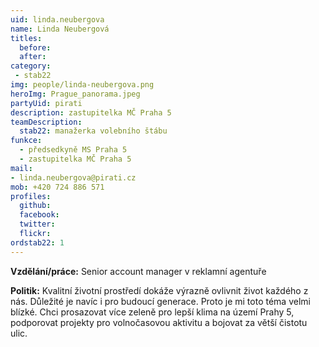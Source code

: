 ```yaml
---
uid: linda.neubergova
name: Linda Neubergová 
titles:
  before:
  after:
category:
 - stab22
img: people/linda-neubergova.png
heroImg: Prague_panorama.jpeg
partyUid: pirati
description: zastupitelka MČ Praha 5
teamDescription:
  stab22: manažerka volebního štábu
funkce: 
  - předsedkyně MS Praha 5
  - zastupitelka MČ Praha 5
mail:
- linda.neubergova@pirati.cz
mob: +420 724 886 571			  
profiles:
  github:     
  facebook: 
  twitter: 
  flickr:
ordstab22: 1
---
```


**Vzdělání/práce:** Senior account manager v reklamní agentuře

**Politik:** Kvalitní životní prostředí dokáže výrazně ovlivnit život každého z nás. Důležité je navíc i pro budoucí generace. Proto je mi toto téma velmi blízké. Chci prosazovat více zeleně pro lepší klima na území Prahy 5, podporovat projekty pro volnočasovou aktivitu a bojovat za větší čistotu ulic.
